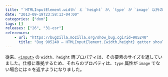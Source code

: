```yaml
---
title: "`HTMLInputElement.width` と `height` が、`type` が `image` 以外の場合に `0` を返すようになりました"
date: "2013-09-19T23:58:13-04:00"
categories: ["dom"]
tags: []
releases: ["26", "31-esr"]
references:
    - url: "https://bugzilla.mozilla.org/show_bug.cgi?id=905240"
      title: "Bug 905240 – HTMLInputElement.{width,height} getter should return 0 for type!=\'image\'"
---
```

従来、[`<input>`](https://developer.mozilla.org/docs/Web/HTML/Element/input) の `width`、`height` 両プロパティは、その要素のサイズを返していました。仕様に準拠するため、それらのプロパティは、`type` 属性が `image` でない場合には `0` を返すようになりました。
